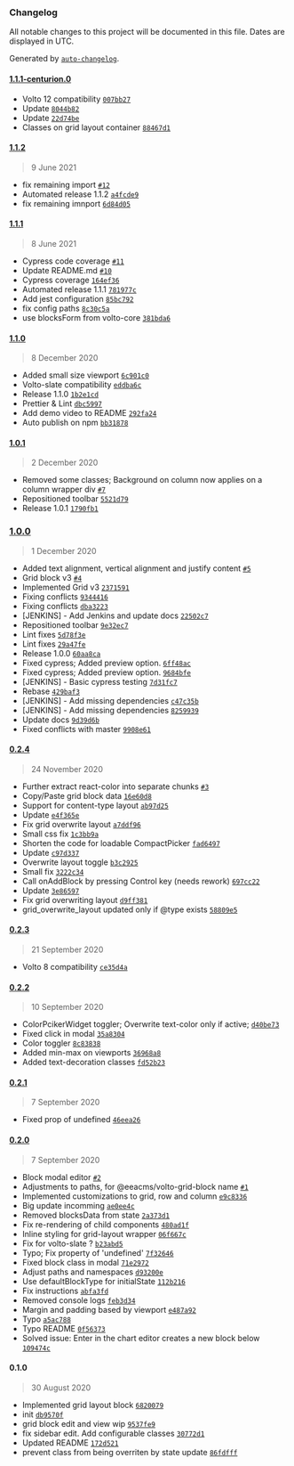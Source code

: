 ### Changelog

All notable changes to this project will be documented in this file. Dates are displayed in UTC.

Generated by [`auto-changelog`](https://github.com/CookPete/auto-changelog).

#### [1.1.1-centurion.0](https://github.com/eea/volto-grid-block/compare/1.1.2...1.1.1-centurion.0)

- Volto 12 compatibility [`007bb27`](https://github.com/eea/volto-grid-block/commit/007bb272af614adec12e12bb032866aae99056c3)
- Update [`8044b82`](https://github.com/eea/volto-grid-block/commit/8044b82c8bbeb501cd39e4f2bd3c26955cecba56)
- Update [`22d74be`](https://github.com/eea/volto-grid-block/commit/22d74be39f09e7b94dfba467459d1d4e9c221cd7)
- Classes on grid layout container [`88467d1`](https://github.com/eea/volto-grid-block/commit/88467d129d5272e056f91598bd9a9d68966c73b0)

#### [1.1.2](https://github.com/eea/volto-grid-block/compare/1.1.1...1.1.2)

> 9 June 2021

- fix remaining import [`#12`](https://github.com/eea/volto-grid-block/pull/12)
- Automated release 1.1.2 [`a4fcde9`](https://github.com/eea/volto-grid-block/commit/a4fcde91a82afc73e2bbd665c2e963ab02449911)
- fix remaining imnport [`6d84d05`](https://github.com/eea/volto-grid-block/commit/6d84d05fb34cfed1517a8d70897da798f4cea311)

#### [1.1.1](https://github.com/eea/volto-grid-block/compare/1.1.0...1.1.1)

> 8 June 2021

- Cypress code coverage [`#11`](https://github.com/eea/volto-grid-block/pull/11)
- Update README.md [`#10`](https://github.com/eea/volto-grid-block/pull/10)
- Cypress coverage [`164ef36`](https://github.com/eea/volto-grid-block/commit/164ef362828ac18a45894fbc4566c5b642b46cd4)
- Automated release 1.1.1 [`781977c`](https://github.com/eea/volto-grid-block/commit/781977c2d81360219d7f9e4c68d796df789473a2)
- Add jest configuration [`85bc792`](https://github.com/eea/volto-grid-block/commit/85bc792fd3df411c22e4fb6f3a1a7cec6284d77b)
- fix config paths [`8c30c5a`](https://github.com/eea/volto-grid-block/commit/8c30c5a0ef84a5ef14a942a4126102bd31bce428)
- use blocksForm from volto-core [`381bda6`](https://github.com/eea/volto-grid-block/commit/381bda67e20321a0aec6f3b7345b1cd05c8ec876)

#### [1.1.0](https://github.com/eea/volto-grid-block/compare/1.0.1...1.1.0)

> 8 December 2020

- Added small size viewport [`6c901c0`](https://github.com/eea/volto-grid-block/commit/6c901c020f35db0390e706409322aec45783beb1)
- Volto-slate compatibility [`eddba6c`](https://github.com/eea/volto-grid-block/commit/eddba6c0429f743efc64764e80010f38342344e4)
- Release 1.1.0 [`1b2e1cd`](https://github.com/eea/volto-grid-block/commit/1b2e1cd4fc0762014dcac51aa3066e963ba8b2ac)
- Prettier & Lint [`dbc5997`](https://github.com/eea/volto-grid-block/commit/dbc599753d953fc603f1cc3fa6c2ef5b1106fee2)
- Add demo video to README [`292fa24`](https://github.com/eea/volto-grid-block/commit/292fa240ab3a2cf5527afd9058a47f1126a1d854)
- Auto publish on npm [`bb31878`](https://github.com/eea/volto-grid-block/commit/bb31878c91b30f9922729a8601ee5338867e05c4)

#### [1.0.1](https://github.com/eea/volto-grid-block/compare/1.0.0...1.0.1)

> 2 December 2020

- Removed some classes; Background on column now applies on a column wrapper div [`#7`](https://github.com/eea/volto-grid-block/pull/7)
- Repositioned toolbar [`5521d79`](https://github.com/eea/volto-grid-block/commit/5521d790cad17fd0bc2a64ee0b67f2b91eb989f5)
- Release 1.0.1 [`1790fb1`](https://github.com/eea/volto-grid-block/commit/1790fb1a012c1f999fe0b9c4f969e0005cfae361)

### [1.0.0](https://github.com/eea/volto-grid-block/compare/0.2.4...1.0.0)

> 1 December 2020

- Added text alignment, vertical alignment and justify content [`#5`](https://github.com/eea/volto-grid-block/pull/5)
- Grid block v3 [`#4`](https://github.com/eea/volto-grid-block/pull/4)
- Implemented Grid v3 [`2371591`](https://github.com/eea/volto-grid-block/commit/2371591cbf9ebc1fcbafbf48987978c1c5da98ec)
- Fixing conflicts [`9344416`](https://github.com/eea/volto-grid-block/commit/9344416d5285ce0aeffccce9a5d0ea0f30e83a9c)
- Fixing conflicts [`dba3223`](https://github.com/eea/volto-grid-block/commit/dba32239f7f9fe148cacfadecb23f3a4baafccb6)
- [JENKINS] - Add Jenkins and update docs [`22502c7`](https://github.com/eea/volto-grid-block/commit/22502c7f4bca3537e78c845c619ea1dbc884a286)
- Repositioned toolbar [`9e32ec7`](https://github.com/eea/volto-grid-block/commit/9e32ec73a6ca64b3d25a0b9a36b65c8e2096f223)
- Lint fixes [`5d78f3e`](https://github.com/eea/volto-grid-block/commit/5d78f3ee89668690252c4279dedc0fe17938718c)
- Lint fixes [`29a47fe`](https://github.com/eea/volto-grid-block/commit/29a47febce0bfd44b729d11caac4e0695384bda5)
- Release 1.0.0 [`60aa8ca`](https://github.com/eea/volto-grid-block/commit/60aa8ca6f693cfce855d71491913b516c45ed029)
- Fixed cypress; Added preview option. [`6ff48ac`](https://github.com/eea/volto-grid-block/commit/6ff48ac08699da84c3121905e8c59d18a95e2d74)
- Fixed cypress; Added preview option. [`9684bfe`](https://github.com/eea/volto-grid-block/commit/9684bfe540a945260740af4962a5ab731757c300)
- [JENKINS] - Basic cypress testing [`7d31fc7`](https://github.com/eea/volto-grid-block/commit/7d31fc7770f41fb3923d536ba2121467c057db62)
- Rebase [`429baf3`](https://github.com/eea/volto-grid-block/commit/429baf32111bb554ee1cee2baadb04abc10ba19d)
- [JENKINS] - Add missing dependencies [`c47c35b`](https://github.com/eea/volto-grid-block/commit/c47c35be6865ef01b79928d97aeefacf195ac02f)
- [JENKINS] - Add missing dependencies [`8259939`](https://github.com/eea/volto-grid-block/commit/8259939b131a55cf86c6309c0188e84b2945410f)
- Update docs [`9d39d6b`](https://github.com/eea/volto-grid-block/commit/9d39d6b0eb8d4838da4e940673140d4152fa4f6e)
- Fixed conflicts with master [`9908e61`](https://github.com/eea/volto-grid-block/commit/9908e6127332390d1af6e6aae9c0e764227d4d89)

#### [0.2.4](https://github.com/eea/volto-grid-block/compare/0.2.3...0.2.4)

> 24 November 2020

- Further extract react-color into separate chunks [`#3`](https://github.com/eea/volto-grid-block/pull/3)
- Copy/Paste grid block data [`16e60d8`](https://github.com/eea/volto-grid-block/commit/16e60d8e2e538c77d70751f2edf909cfb318d8be)
- Support for content-type layout [`ab97d25`](https://github.com/eea/volto-grid-block/commit/ab97d25cc9a8384c778353b24f045240ecbbc1ee)
- Update [`e4f365e`](https://github.com/eea/volto-grid-block/commit/e4f365e816a8d6fe2c566f019abd2cef9db8f6e2)
- Fix grid overwrite layout [`a7ddf96`](https://github.com/eea/volto-grid-block/commit/a7ddf96c18957d17cd907720b88efce7175f348d)
- Small css fix [`1c3bb9a`](https://github.com/eea/volto-grid-block/commit/1c3bb9a88f0c92ea00bf151ef8bad5b10519893a)
- Shorten the code for loadable CompactPicker [`fad6497`](https://github.com/eea/volto-grid-block/commit/fad64970591053f291df4a424bcc37eaa50179aa)
- Update [`c97d337`](https://github.com/eea/volto-grid-block/commit/c97d337ad2e54081a81629dd2e6f8d13ed97f438)
- Overwrite layout toggle [`b3c2925`](https://github.com/eea/volto-grid-block/commit/b3c2925cf8b553876557a975d60c095df17a6b3a)
- Small fix [`3222c34`](https://github.com/eea/volto-grid-block/commit/3222c348bb39959eacde95cf20a299d2d09535c2)
- Call onAddBlock by pressing Control key (needs rework) [`697cc22`](https://github.com/eea/volto-grid-block/commit/697cc22e2643b92aece7c787dfda017bee429902)
- Update [`3e86597`](https://github.com/eea/volto-grid-block/commit/3e8659739f2972729f513bd1695c5b7238bf1a9a)
- Fix grid overwriting layout [`d9ff381`](https://github.com/eea/volto-grid-block/commit/d9ff381cbbd7a11e919c5f6cc4629b8c2cafd8b1)
- grid_overwrite_layout updated only if @type exists [`58809e5`](https://github.com/eea/volto-grid-block/commit/58809e5e5b2485ee956de529cb31a8bcbdfcef8c)

#### [0.2.3](https://github.com/eea/volto-grid-block/compare/0.2.2...0.2.3)

> 21 September 2020

- Volto 8 compatibility [`ce35d4a`](https://github.com/eea/volto-grid-block/commit/ce35d4ad604962fa59bede5fe26ffb4fe4238fbd)

#### [0.2.2](https://github.com/eea/volto-grid-block/compare/0.2.1...0.2.2)

> 10 September 2020

- ColorPcikerWidget toggler; Overwrite text-color only if active; [`d40be73`](https://github.com/eea/volto-grid-block/commit/d40be73e9a40748ea80bf0f5c177f9533dd11c2d)
- Fixed click in modal [`35a8304`](https://github.com/eea/volto-grid-block/commit/35a8304b769286deda4f0a55b55bdebce4b3492f)
- Color toggler [`8c83838`](https://github.com/eea/volto-grid-block/commit/8c83838c72092719bda9cedd9144c51a554d1f98)
- Added min-max on viewports [`36968a8`](https://github.com/eea/volto-grid-block/commit/36968a8e9248acff22dcc68aa226c200c5fe551d)
- Added text-decoration classes [`fd52b23`](https://github.com/eea/volto-grid-block/commit/fd52b23d1c522448ca3704eb745cf0b0ee0ab16d)

#### [0.2.1](https://github.com/eea/volto-grid-block/compare/0.2.0...0.2.1)

> 7 September 2020

- Fixed prop of undefined [`46eea26`](https://github.com/eea/volto-grid-block/commit/46eea26f1bbd6a1e18c36a2388de569047a45cd9)

#### [0.2.0](https://github.com/eea/volto-grid-block/compare/0.1.0...0.2.0)

> 7 September 2020

- Block modal editor [`#2`](https://github.com/eea/volto-grid-block/pull/2)
- Adjustments to paths, for @eeacms/volto-grid-block name [`#1`](https://github.com/eea/volto-grid-block/pull/1)
- Implemented customizations to grid, row and column [`e9c8336`](https://github.com/eea/volto-grid-block/commit/e9c8336a45a3067a72eb00378a968c0d602cdbcb)
- Big update incomming [`ae0ee4c`](https://github.com/eea/volto-grid-block/commit/ae0ee4cee1ae2c22539ca6842a9fe51813461f4c)
- Removed blocksData from state [`2a373d1`](https://github.com/eea/volto-grid-block/commit/2a373d1af34509ae519a482623bc92cb1ebb80ac)
- Fix re-rendering of child components [`480ad1f`](https://github.com/eea/volto-grid-block/commit/480ad1f583d5c7fe6afc396cb33ac7b0fe75c160)
- Inline styling for grid-layout wrapper [`06f667c`](https://github.com/eea/volto-grid-block/commit/06f667ccdb68c932b2356d2aadba07fa82c0a5d0)
- Fix for volto-slate ? [`b23abd5`](https://github.com/eea/volto-grid-block/commit/b23abd5a5d6b596e49f05acc68a1d91f0334ba52)
- Typo; Fix property of 'undefined' [`7f32646`](https://github.com/eea/volto-grid-block/commit/7f3264696aa40091452d68bbe36384e21bfb810f)
- Fixed block class in modal [`71e2972`](https://github.com/eea/volto-grid-block/commit/71e2972ba18202e66903a5068e0584262e5df7e6)
- Adjust paths and namespaces [`d93200e`](https://github.com/eea/volto-grid-block/commit/d93200e53e83658bcf2325e6744510bcca038a1f)
- Use defaultBlockType for initialState [`112b216`](https://github.com/eea/volto-grid-block/commit/112b216617363f46ccfebf0c67b4e597d441c871)
- Fix instructions [`abfa3fd`](https://github.com/eea/volto-grid-block/commit/abfa3fd30f85ffa0cd395d52caf187cbf4e77eb9)
- Removed console logs [`feb3d34`](https://github.com/eea/volto-grid-block/commit/feb3d3401e6eb08c1244e61b7175c55803f19670)
- Margin and padding based by viewport [`e487a92`](https://github.com/eea/volto-grid-block/commit/e487a9233fba82db139d4264de063814442804a9)
- Typo [`a5ac788`](https://github.com/eea/volto-grid-block/commit/a5ac7880ec670b86671ab9923569f07f37abef8d)
- Typo README [`0f56373`](https://github.com/eea/volto-grid-block/commit/0f5637323c83d85b9fb62e2e812826a04fb3f2e2)
- Solved issue: Enter in the chart editor creates a new block below [`109474c`](https://github.com/eea/volto-grid-block/commit/109474c304c9ecb03b7a081824b590936955860c)

#### 0.1.0

> 30 August 2020

- Implemented grid layout block [`6820079`](https://github.com/eea/volto-grid-block/commit/682007994ce054edcace1cddb6a4931a2b079fcb)
- init [`db9570f`](https://github.com/eea/volto-grid-block/commit/db9570f21c874842336959865cb0a6da98acb386)
- grid block edit and view wip [`9537fe9`](https://github.com/eea/volto-grid-block/commit/9537fe9ba9e0e1360ed2765bd405fbfb5535ccb9)
- fix sidebar edit. Add configurable classes [`30772d1`](https://github.com/eea/volto-grid-block/commit/30772d155c9c24cd2a8014dcd56d9d9ea107018d)
- Updated README [`172d521`](https://github.com/eea/volto-grid-block/commit/172d52109c2d46ffb00e5d0ecc0ba322812eed4b)
- prevent class from being overriten by state update [`86fdfff`](https://github.com/eea/volto-grid-block/commit/86fdfffdb3523e69041507c19cbc6bd0f8da58ec)
